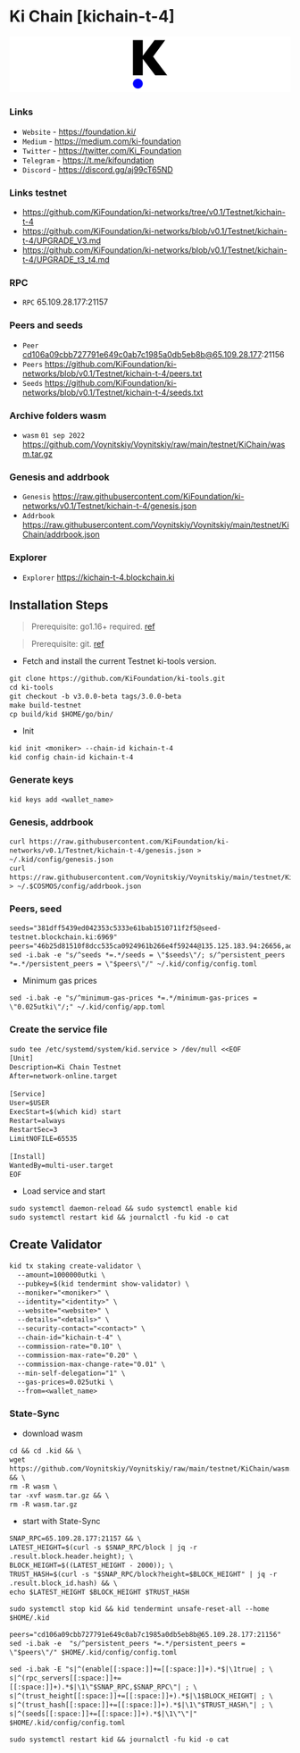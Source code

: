 # Ki Chain [kichain-t-4]
![KiChain Guide](https://github.com/Voynitskiy/Voynitskiy/blob/main/mainnet/KiChain/KiChain.png)
### Links
* `Website` - https://foundation.ki/
* `Medium` - https://medium.com/ki-foundation
* `Twitter` - https://twitter.com/Ki_Foundation
* `Telegram` - https://t.me/kifoundation
* `Discord` - https://discord.gg/aj99cT65ND
### Links testnet
* https://github.com/KiFoundation/ki-networks/tree/v0.1/Testnet/kichain-t-4
* https://github.com/KiFoundation/ki-networks/blob/v0.1/Testnet/kichain-t-4/UPGRADE_V3.md
* https://github.com/KiFoundation/ki-networks/blob/v0.1/Testnet/kichain-t-4/UPGRADE_t3_t4.md
### RPC
* `RPC` 65.109.28.177:21157
### Peers and seeds
* `Peer` cd106a09cbb727791e649c0ab7c1985a0db5eb8b@65.109.28.177:21156
* `Peers` https://github.com/KiFoundation/ki-networks/blob/v0.1/Testnet/kichain-t-4/peers.txt
* `Seeds` https://github.com/KiFoundation/ki-networks/blob/v0.1/Testnet/kichain-t-4/seeds.txt
### Archive folders wasm
* `wasm` `01 sep 2022` https://github.com/Voynitskiy/Voynitskiy/raw/main/testnet/KiChain/wasm.tar.gz
### Genesis and addrbook
* `Genesis` https://raw.githubusercontent.com/KiFoundation/ki-networks/v0.1/Testnet/kichain-t-4/genesis.json
* `Addrbook` https://raw.githubusercontent.com/Voynitskiy/Voynitskiy/main/testnet/KiChain/addrbook.json
### Explorer
* `Explorer` https://kichain-t-4.blockchain.ki
## Installation Steps
>Prerequisite: go1.16+ required. [ref](https://golang.org/doc/install)

>Prerequisite: git. [ref](https://github.com/git/git)

* Fetch and install the current Testnet ki-tools version.
```shell
git clone https://github.com/KiFoundation/ki-tools.git
cd ki-tools
git checkout -b v3.0.0-beta tags/3.0.0-beta
make build-testnet
cp build/kid $HOME/go/bin/
```
* Init
```
kid init <moniker> --chain-id kichain-t-4
kid config chain-id kichain-t-4
```

### Generate keys
```
kid keys add <wallet_name>
```
### Genesis, addrbook
```
curl https://raw.githubusercontent.com/KiFoundation/ki-networks/v0.1/Testnet/kichain-t-4/genesis.json > ~/.kid/config/genesis.json
curl https://raw.githubusercontent.com/Voynitskiy/Voynitskiy/main/testnet/KiChain/addrbook.json > ~/.$COSMOS/config/addrbook.json
```
### Peers, seed
```
seeds="381dff5439ed042353c5333e61bab1510711f2f5@seed-testnet.blockchain.ki:6969"
peers="46b25d81510f8dcc535ca0924961b266e4f59244@135.125.183.94:26656,ada3bbf64f963e764bfe003276354bd121e80ae0@95.111.248.200:26656,276f6fb420b3595b63c2a13d35868cb530a31578@65.21.159.19:26656,7e5710ee0b1576a78a21a89e1588b6c95ee69873@194.163.137.193:26656,323a5c9ccfb73573cbcd634c497b2a7405b198fa@142.132.137.114:26656"
sed -i.bak -e "s/^seeds *=.*/seeds = \"$seeds\"/; s/^persistent_peers *=.*/persistent_peers = \"$peers\"/" ~/.kid/config/config.toml
```
* Minimum gas prices
```
sed -i.bak -e "s/^minimum-gas-prices *=.*/minimum-gas-prices = \"0.025utki\"/;" ~/.kid/config/app.toml
```
### Create the service file
```
sudo tee /etc/systemd/system/kid.service > /dev/null <<EOF
[Unit]
Description=Ki Chain Testnet
After=network-online.target

[Service]
User=$USER
ExecStart=$(which kid) start
Restart=always
RestartSec=3
LimitNOFILE=65535

[Install]
WantedBy=multi-user.target
EOF
```
* Load service and start
```
sudo systemctl daemon-reload && sudo systemctl enable kid
sudo systemctl restart kid && journalctl -fu kid -o cat
```
## Create Validator
```
kid tx staking create-validator \
  --amount=1000000utki \
  --pubkey=$(kid tendermint show-validator) \
  --moniker="<moniker>" \
  --identity="<identity>" \
  --website="<website>" \
  --details="<details>" \
  --security-contact="<contact>" \
  --chain-id="kichain-t-4" \
  --commission-rate="0.10" \
  --commission-max-rate="0.20" \
  --commission-max-change-rate="0.01" \
  --min-self-delegation="1" \
  --gas-prices=0.025utki \
  --from=<wallet_name>
```
### State-Sync
* download wasm
```
cd && cd .kid && \
wget https://github.com/Voynitskiy/Voynitskiy/raw/main/testnet/KiChain/wasm.tar.gz && \
rm -R wasm \
tar -xvf wasm.tar.gz && \
rm -R wasm.tar.gz
```
* start with State-Sync
```
SNAP_RPC=65.109.28.177:21157 && \
LATEST_HEIGHT=$(curl -s $SNAP_RPC/block | jq -r .result.block.header.height); \
BLOCK_HEIGHT=$((LATEST_HEIGHT - 2000)); \
TRUST_HASH=$(curl -s "$SNAP_RPC/block?height=$BLOCK_HEIGHT" | jq -r .result.block_id.hash) && \
echo $LATEST_HEIGHT $BLOCK_HEIGHT $TRUST_HASH
```
```
sudo systemctl stop kid && kid tendermint unsafe-reset-all --home $HOME/.kid
```
```
peers="cd106a09cbb727791e649c0ab7c1985a0db5eb8b@65.109.28.177:21156"
sed -i.bak -e  "s/^persistent_peers *=.*/persistent_peers = \"$peers\"/" $HOME/.kid/config/config.toml
```
```
sed -i.bak -E "s|^(enable[[:space:]]+=[[:space:]]+).*$|\1true| ; \
s|^(rpc_servers[[:space:]]+=[[:space:]]+).*$|\1\"$SNAP_RPC,$SNAP_RPC\"| ; \
s|^(trust_height[[:space:]]+=[[:space:]]+).*$|\1$BLOCK_HEIGHT| ; \
s|^(trust_hash[[:space:]]+=[[:space:]]+).*$|\1\"$TRUST_HASH\"| ; \
s|^(seeds[[:space:]]+=[[:space:]]+).*$|\1\"\"|" $HOME/.kid/config/config.toml
```
```
sudo systemctl restart kid && journalctl -fu kid -o cat
```
